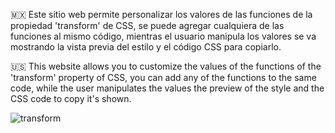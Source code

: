 🇲🇽 Este sitio web permite personalizar los valores de las funciones de la propiedad 'transform' de CSS, se puede agregar cualquiera de las funciones al mismo código, mientras 
el usuario manipula los valores se va mostrando la vista previa del estilo y el código CSS para copiarlo.

🇺🇸 This website allows you to customize the values of the functions of the 'transform' property of CSS, you can add any of the functions to the same code, while the user manipulates 
the values the preview of the style and the CSS code to copy it's shown. 

![transform](https://github.com/MauricioBarrueta/transformGenerator/assets/60496232/53347e36-3e0d-44d6-8d35-b201619fd778)
